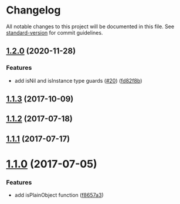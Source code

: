 # Changelog

All notable changes to this project will be documented in this file. See [standard-version](https://github.com/conventional-changelog/standard-version) for commit guidelines.

## [1.2.0](https://github.com/justinlettau/ts-util-is/compare/v1.1.3...v1.2.0) (2020-11-28)


### Features

* add isNil and isInstance type guards ([#20](https://github.com/justinlettau/ts-util-is/issues/20)) ([fd82f8b](https://github.com/justinlettau/ts-util-is/commit/fd82f8b3cbdba6fa66ecb83e320f7ca64452b5e7))

<a name="1.1.3"></a>
## [1.1.3](https://github.com/justinlettau/ts-util-is/compare/v1.1.2...v1.1.3) (2017-10-09)



<a name="1.1.2"></a>
## [1.1.2](https://github.com/justinlettau/ts-util-is/compare/v1.1.1...v1.1.2) (2017-07-18)



<a name="1.1.1"></a>
## [1.1.1](https://github.com/justinlettau/ts-util-is/compare/v1.1.0...v1.1.1) (2017-07-17)



<a name="1.1.0"></a>
# [1.1.0](https://github.com/justinlettau/ts-util-is/compare/v1.0.3...v1.1.0) (2017-07-05)


### Features

* add isPlainObject function ([f8657a3](https://github.com/justinlettau/ts-util-is/commit/f8657a3))
